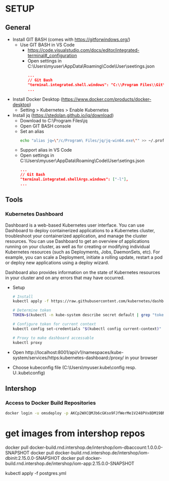 # SETUP

## General

* Install GIT BASH (comes with https://gitforwindows.org/)
    * Use GIT BASH in VS Code
        * https://code.visualstudio.com/docs/editor/integrated-terminal#_configuration
        * Open settings in C:\Users\myuser\AppData\Roaming\Code\User\seetings.json
            ```json
            ...
            // Git Bash
            "terminal.integrated.shell.windows": "C:\\Program Files\\Git\\bin\\bash.exe"
            ...
            ```
* Install Docker Desktop (https://www.docker.com/products/docker-desktop)
    * Setting > Kubernetes > Enable Kubernetes
* Install jq (https://stedolan.github.io/jq/download)
    * Download to C:\Program Files\jq
    * Open GIT BASH console
    * Set an alias
        ```sh
        echo "alias jq=\"/c/Program\ Files/jq/jq-win64.exe\"" >> ~/.profile
        ```
    * Support alias in VS Code
    * Open settings in C:\Users\myuser\AppData\Roaming\Code\User\setings.json
        ```json
        ...
        // Git Bash
        "terminal.integrated.shellArgs.windows": ["-l"],
        ...
        ```

## Tools

### Kubernetes Dashboard
Dashboard is a web-based Kubernetes user interface. You can use Dashboard to deploy containerized applications to a Kubernetes cluster, troubleshoot your containerized application, and manage the cluster resources. You can use Dashboard to get an overview of applications running on your cluster, as well as for creating or modifying individual Kubernetes resources (such as Deployments, Jobs, DaemonSets, etc). For example, you can scale a Deployment, initiate a rolling update, restart a pod or deploy new applications using a deploy wizard.

Dashboard also provides information on the state of Kubernetes resources in your cluster and on any errors that may have occurred.

* Setup
    ```sh
    # Install
    kubectl apply -f https://raw.githubusercontent.com/kubernetes/dashboard/v1.10.1/src/deploy/recommended/kubernetes-dashboard.yaml
    
    # Determine token
    TOKEN=$(kubectl -n kube-system describe secret default | grep "token:" | sed -E 's/.*token: *//g')
    
    # Configure token for current context
    kubectl config set-credentials "$(kubectl config current-context)" --token="$TOKEN"
    
    # Proxy to make dashboard accessable
    kubectl proxy
    ```

* Open http://localhost:8001/api/v1/namespaces/kube-system/services/https:kubernetes-dashboard:/proxy/ in your browser
* Choose kubeconfig file (C:\Users\myuser\.kube\config resp. U:\.kube\config)

## Intershop

### Access to Docker Build Repositories
```sh
docker login -u omsdeploy -p AKCp2WXCQMJb6cGKso9FJfWerMe1V248PVx8DM19BNsTKrRFQ3f3LTRfsAEHZPmX6ZAnd8a4X docker-build.rnd.intershop.de
```


# get images from intershop repos

docker pull docker-build.rnd.intershop.de/intershop/iom-dbaccount:1.0.0.0-SNAPSHOT
docker pull docker-build.rnd.intershop.de/intershop/iom-dbinit:2.15.0.0-SNAPSHOT
docker pull docker-build.rnd.intershop.de/intershop/iom-app:2.15.0.0-SNAPSHOT

kubectl apply -f postgres.yml
